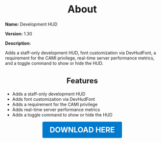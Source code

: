 <h1 style="text-align:center; font-size:2rem; font-weight:bold;">About</h1>

**Name:**
Development HUD

**Version:**
1.30

**Description:**

Adds a staff-only development HUD, font customization via DevHudFont, a requirement for the CAMI privilege, real-time server performance metrics, and a toggle command to show or hide the HUD.

<h2 style="text-align:center; font-size:1.5rem; font-weight:bold;">Features</h2>

- Adds a staff-only development HUD
- Adds font customization via DevHudFont
- Adds a requirement for the CAMI privilege
- Adds real-time server performance metrics
- Adds a toggle command to show or hide the HUD





<p align="center"><a href="https://github.com/LiliaFramework/Modules/raw/refs/heads/gh-pages/developmenthud.zip" style="display:inline-block;padding:12px 24px;font-size:1.5rem;font-weight:bold;text-decoration:none;color:#fff;background-color:var(--md-primary-fg-color,#007acc);border-radius:4px;">DOWNLOAD HERE</a></p>
